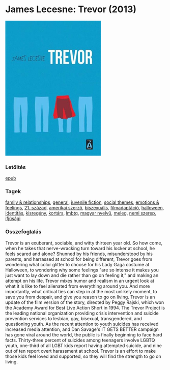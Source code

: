 # <a name="id_1272">James Lecesne: Trevor (2013)</a>
<img src="https://github.com/BercziSandor/calibre_lib/raw/main/libs/main/James%20Lecesne/Trevor%20%281272%29/cover.jpg" alt="cover" width="300"/>

### Letöltés
[epub](https://github.com/BercziSandor/calibre_lib/raw/main/libs/main/James%20Lecesne/Trevor%20%281272%29/Trevor%20-%20James%20Lecesne.epub)

### Tagek
[family & relationships](https://github.com/berczisandor/calibre_lib/blob/main/libs/main/tags/family%20%26%20relationships.md), [general](https://github.com/berczisandor/calibre_lib/blob/main/libs/main/tags/general.md), [juvenile fiction](https://github.com/berczisandor/calibre_lib/blob/main/libs/main/tags/juvenile%20fiction.md), [social themes](https://github.com/berczisandor/calibre_lib/blob/main/libs/main/tags/social%20themes.md), [emotions & feelings](https://github.com/berczisandor/calibre_lib/blob/main/libs/main/tags/emotions%20%26%20feelings.md), [21. század](https://github.com/berczisandor/calibre_lib/blob/main/libs/main/tags/21.%20sz%c3%a1zad.md), [amerikai szerző](https://github.com/berczisandor/calibre_lib/blob/main/libs/main/tags/amerikai%20szerz%c5%91.md), [biszexuális](https://github.com/berczisandor/calibre_lib/blob/main/libs/main/tags/biszexu%c3%a1lis.md), [filmadaptáció](https://github.com/berczisandor/calibre_lib/blob/main/libs/main/tags/filmadapt%c3%a1ci%c3%b3.md), [halloween](https://github.com/berczisandor/calibre_lib/blob/main/libs/main/tags/halloween.md), [identitás](https://github.com/berczisandor/calibre_lib/blob/main/libs/main/tags/identit%c3%a1s.md), [kisregény](https://github.com/berczisandor/calibre_lib/blob/main/libs/main/tags/kisreg%c3%a9ny.md), [kortárs](https://github.com/berczisandor/calibre_lib/blob/main/libs/main/tags/kort%c3%a1rs.md), [lmbtq](https://github.com/berczisandor/calibre_lib/blob/main/libs/main/tags/lmbtq.md), [magyar nyelvű](https://github.com/berczisandor/calibre_lib/blob/main/libs/main/tags/magyar%20nyelv%c5%b1.md), [meleg](https://github.com/berczisandor/calibre_lib/blob/main/libs/main/tags/meleg.md), [nemi szerep](https://github.com/berczisandor/calibre_lib/blob/main/libs/main/tags/nemi%20szerep.md), [ifjúsági](https://github.com/berczisandor/calibre_lib/blob/main/libs/main/tags/ifj%c3%bas%c3%a1gi.md)

### Összefoglalás
<div>
<p>Trevor is an exuberant, sociable, and witty thirteen year old. So how come, when he takes that nerve-wracking turn toward his locker at school, he feels scared and alone? Shunned by his friends, misunderstood by his parents, and harrassed at school for being different, Trevor goes from wondering what color glitter to choose for his Lady Gaga costume at Halloween, to wondering why some feelings "are so intense it makes you just want to lay down and die rather than go on feeling it," and making an attempt on his life. Trevor mixes humor and realism in an urgent look at what it is like to feel alienated from everything around you. And more importantly, what critical ties can step in at the most unlikely moment, to save you from despair, and give you reason to go on living. Trevor is an update of the film version of the story, directed by Peggy Rajski, which won the Academy Award for Best Live Action Short in 1994. The Trevor Project is the leading national organization providing crisis intervention and suicide prevention services to lesbian, gay, bisexual, transgendered, and questioning youth. As the recent attention to youth suicides has received increased media attention, and Dan Savage's IT GETS BETTER campaign has gone viral around the world, the public is finally beginning to face hard facts. Thirty-three percent of suicides among teenagers involve LGBTQ youth, one-third of all LGBT kids report having attempted suicide, and nine out of ten report overt harassment at school. Trevor is an effort to make those kids feel loved and supported, so they will find the strength to go on living.</p></div>


